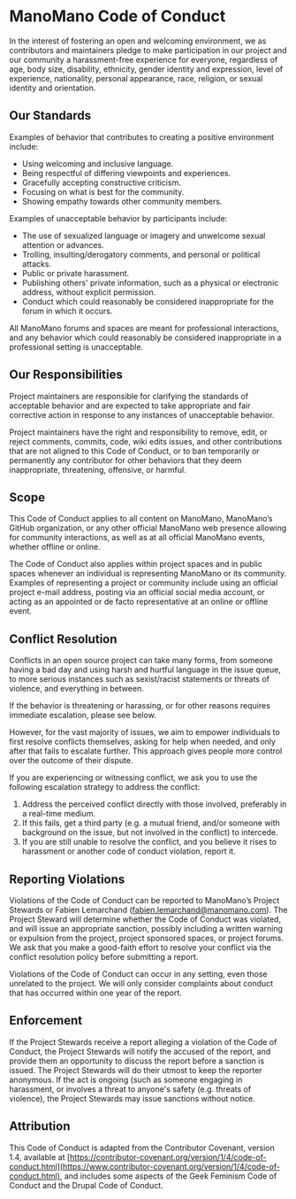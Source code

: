 # ManoMano Code of Conduct

In the interest of fostering an open and welcoming environment, we as contributors and maintainers pledge to make
participation in our project and our community a harassment-free experience for everyone, regardless of age, body size,
disability, ethnicity, gender identity and expression, level of experience, nationality, personal appearance, race,
religion, or sexual identity and orientation.

## Our Standards

Examples of behavior that contributes to creating a positive environment include:

- Using welcoming and inclusive language.
- Being respectful of differing viewpoints and experiences.
- Gracefully accepting constructive criticism.
- Focusing on what is best for the community.
- Showing empathy towards other community members.

Examples of unacceptable behavior by participants include:

- The use of sexualized language or imagery and unwelcome sexual attention or advances.
- Trolling, insulting/derogatory comments, and personal or political attacks.
- Public or private harassment.
- Publishing others' private information, such as a physical or electronic address, without explicit permission.
- Conduct which could reasonably be considered inappropriate for the forum in which it occurs.

All ManoMano forums and spaces are meant for professional interactions, and any behavior which could reasonably be
considered inappropriate in a professional setting is unacceptable.

## Our Responsibilities

Project maintainers are responsible for clarifying the standards of acceptable behavior and are expected to take
appropriate and fair corrective action in response to any instances of unacceptable behavior.

Project maintainers have the right and responsibility to remove, edit, or reject comments, commits, code, wiki edits
issues, and other contributions that are not aligned to this Code of Conduct, or to ban temporarily or permanently any
contributor for other behaviors that they deem inappropriate, threatening, offensive, or harmful.

## Scope

This Code of Conduct applies to all content on ManoMano, ManoMano’s GitHub organization, or any other official ManoMano
web presence allowing for community interactions, as well as at all official ManoMano events, whether offline or online.

The Code of Conduct also applies within project spaces and in public spaces whenever an individual is representing
ManoMano or its community. Examples of representing a project or community include using an official project e-mail
address, posting via an official social media account, or acting as an appointed or de facto representative at an online
or offline event.

## Conflict Resolution

Conflicts in an open source project can take many forms, from someone having a bad day and using harsh and hurtful
language in the issue queue, to more serious instances such as sexist/racist statements or threats of violence, and
everything in between.

If the behavior is threatening or harassing, or for other reasons requires immediate escalation, please see below.

However, for the vast majority of issues, we aim to empower individuals to first resolve conflicts themselves, asking
for help when needed, and only after that fails to escalate further. This approach gives people more control over the
outcome of their dispute.

If you are experiencing or witnessing conflict, we ask you to use the following escalation strategy to address the
conflict:

1. Address the perceived conflict directly with those involved, preferably in a real-time medium.
2. If this fails, get a third party (e.g. a mutual friend, and/or someone with background on the issue, but not involved in
the conflict) to intercede.
3. If you are still unable to resolve the conflict, and you believe it rises to harassment or another code of conduct
violation, report it.

## Reporting Violations

Violations of the Code of Conduct can be reported to ManoMano’s Project Stewards or Fabien Lemarchand (fabien.lemarchand@manomano.com). The Project Steward will determine
whether the Code of Conduct was violated, and will issue an appropriate sanction, possibly including a written warning
or expulsion from the project, project sponsored spaces, or project forums. We ask that you make a good-faith effort to
resolve your conflict via the conflict resolution policy before submitting a report.

Violations of the Code of Conduct can occur in any setting, even those unrelated to the project. We will only consider
complaints about conduct that has occurred within one year of the report.

## Enforcement

If the Project Stewards receive a report alleging a violation of the Code of Conduct, the Project Stewards will notify
the accused of the report, and provide them an opportunity to discuss the report before a sanction is issued. The
Project Stewards will do their utmost to keep the reporter anonymous. If the act is ongoing (such as someone engaging in
harassment, or involves a threat to anyone's safety (e.g. threats of violence), the Project Stewards may issue
sanctions without notice.

## Attribution

This Code of Conduct is adapted from the Contributor Covenant, version 1.4, available at
[https://contributor-covenant.org/version/1/4/code-of-conduct.html](https://www.contributor-covenant.org/version/1/4/code-of-conduct.html), and includes some aspects of the Geek Feminism Code of Conduct and the
Drupal Code of Conduct.
